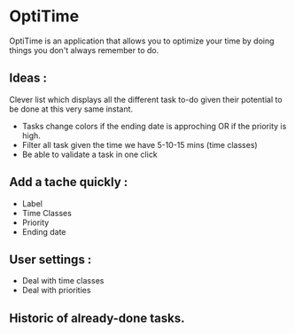 # OptiTime
OptiTime is an application that allows you to optimize your time by doing things you don't always remember to do.

## Ideas :
Clever list which displays all the different task to-do given their potential to be done at this very same instant.
- Tasks change colors if the ending date is approching OR if the priority is high.
-	Filter all task given the time we have 5-10-15 mins (time classes)
-	Be able to validate a task in one click

## Add a tache quickly :
-	Label
-	Time Classes
-	Priority
-	Ending date

## User settings :
-	Deal with time classes
-	Deal with priorities

## Historic of already-done tasks.
